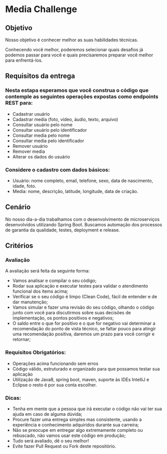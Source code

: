 # Media Challenge

## Objetivo

Nosso objetivo é conhecer melhor as suas habilidades técnicas.

Conhecendo você melhor, poderemos selecionar quais desafios já podemos passar para você e quais precisaremos preparar você melhor para enfrentá-los.

## Requisitos da entrega

### Nesta estapa esperamos que você construa o código que contemple as seguintes operações expostas como endpoints REST para:

- Cadastrar usuário
- Cadastrar media (foto, vídeo, áudio, texto, arquivo)
- Consultar usuário pelo nome
- Consultar usuário pelo identificador
- Consultar media pelo nome
- Consultar media pelo identificador
- Remover usuário
- Remover media
- Alterar os dados do usuário

### Considere o cadastro com dados básicos:

- Usuário: nome completo, email, telefone, sexo, data de nascimento, idade, foto.
- Media: nome, descrição, latitude, longitude, data de criação.

## Cenário

No nosso dia-a-dia trabalhamos com o desenvolvimento de microserviços desenvolvidos utilizando Spring Boot. Buscamos automação dos processos de garantia da qualidade, testes, deployment e release.

## Critérios
### Avaliação

A avaliação será feita da seguinte forma:

- Vamos analisar e compilar o seu código;
- Rodar sua aplicação e executar testes para validar o atendimento funcional dos items acima;
- Verificar se o seu código é limpo (Clean Code), fácil de entender e de dar manutenção;
- Vamos simular e fazer uma revisão do seu código, olhando o código junto com você para discutirmos sobre suas decisões de implementação, os pontos positivos e negativos;
- O saldo entre o que for positivo e o que for negativo vai determinar a recomendação do ponto de vista técnico, se faltar pouco para atingir uma recomendação positiva, daremos um prazo para você corrigir e retornar;

### Requisitos Obrigatórios:

- Operações acima funcionando sem erros
- Código válido, estruturado e organizado para que possamos testar sua aplicação
- Utilização de Java8, spring boot, maven, suporte às IDEs IntelliJ e Eclipse o resto é por sua conta escolher.

### Dicas:

- Tenha em mente que a pessoa que irá executar o código não vai ter sua ajuda em caso de alguma dúvida;
- Procure fazer uma entrega simples mas consistente, usando a experiência e conhecimento adquiridos durante sua carreira;
- Não se preocupe em entregar algo extremamente completo ou rebuscado, não vamos usar este código em produção;
- Tudo será avaliado, dê o seu melhor!
- Evite fazer Pull Request ou Fork deste repositório.
